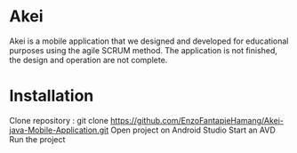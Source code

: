 # Akei

Akei is a mobile application that we designed and developed for educational purposes using the agile SCRUM method. The application is not finished, the design and operation are not complete.

# Installation

Clone repository : git clone https://github.com/EnzoFantapieHamang/Akei-java-Mobile-Application.git
Open project on Android Studio
Start an AVD
Run the project

